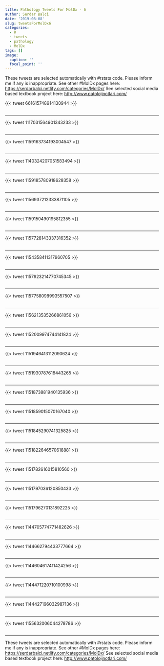 ```yaml
---
title: Pathology Tweets For MolDx - 6
author: Serdar Balci
date: '2019-08-08'
slug: tweetsForMolDx6
categories:
  - R
  - tweets
  - pathology
  - MolDx
tags: []
image:
  caption: ''
  focal_point: ''
---
```



These tweets are selected automatically with #rstats code. Please inform me if any is inappropriate.
See other #MolDx pages here: https://serdarbalci.netlify.com/categories/MolDx/ 
See selected social media based textbook project here: http://www.patolojinotlari.com/

{{< tweet 661615748914130944 >}}
<br>
<br>
<hr>
{{< tweet 1117031564901343233 >}}
<br>
<br>
<hr>
{{< tweet 1159163734193004547 >}}
<br>
<br>
<hr>
{{< tweet 1140324207051583494 >}}
<br>
<br>
<hr>
{{< tweet 1159185780918628358 >}}
<br>
<br>
<hr>
{{< tweet 1156937212333871105 >}}
<br>
<br>
<hr>
{{< tweet 1159150490195812355 >}}
<br>
<br>
<hr>
{{< tweet 1157728143337316352 >}}
<br>
<br>
<hr>
{{< tweet 1154358411317960705 >}}
<br>
<br>
<hr>
{{< tweet 1157923214770745345 >}}
<br>
<br>
<hr>
{{< tweet 1157758098993557507 >}}
<br>
<br>
<hr>
{{< tweet 1156213535266861056 >}}
<br>
<br>
<hr>
{{< tweet 1152009974744141824 >}}
<br>
<br>
<hr>
{{< tweet 1151946413112090624 >}}
<br>
<br>
<hr>
{{< tweet 1151930787618443265 >}}
<br>
<br>
<hr>
{{< tweet 1151873881940135936 >}}
<br>
<br>
<hr>
{{< tweet 1151859015070167040 >}}
<br>
<br>
<hr>
{{< tweet 1151845290741325825 >}}
<br>
<br>
<hr>
{{< tweet 1151822646570618881 >}}
<br>
<br>
<hr>
{{< tweet 1151782616015810560 >}}
<br>
<br>
<hr>
{{< tweet 1151797036120850433 >}}
<br>
<br>
<hr>
{{< tweet 1151796270131892225 >}}
<br>
<br>
<hr>
{{< tweet 1144705774771482626 >}}
<br>
<br>
<hr>
{{< tweet 1144662794433777664 >}}
<br>
<br>
<hr>
{{< tweet 1144604617411424256 >}}
<br>
<br>
<hr>
{{< tweet 1144471220710100998 >}}
<br>
<br>
<hr>
{{< tweet 1144427196032987136 >}}
<br>
<br>
<hr>
{{< tweet 1155632006044278786 >}}
<br>
<br>
<hr>


These tweets are selected automatically with #rstats code. Please inform me if any is inappropriate.
See other #MolDx pages here: https://serdarbalci.netlify.com/categories/MolDx/ 
See selected social media based textbook project here: http://www.patolojinotlari.com/
